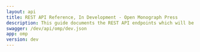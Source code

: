 ```yaml
---
layout: api
title: REST API Reference, In Development - Open Monograph Press
description: This guide documents the REST API endpoints which will be accessible for Open Monograph Press in the next minor release. It is a technical reference for software developers who wish to build custom interactions with the platform.
swagger: /dev/api/omp/dev.json
app: omp
version: dev
---
```

